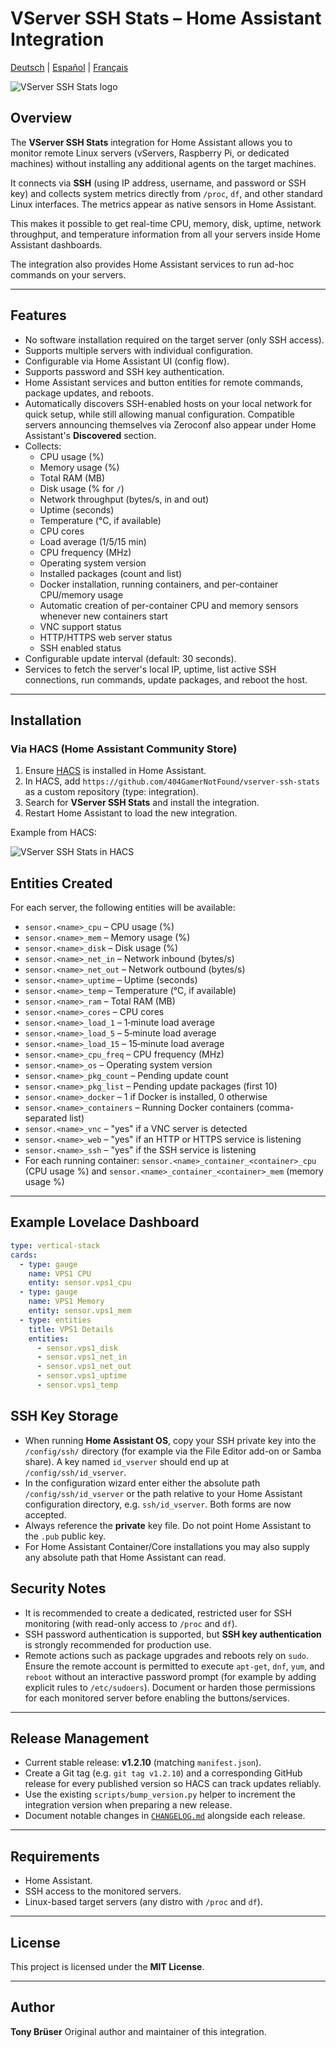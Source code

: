 # VServer SSH Stats – Home Assistant Integration

[Deutsch](README.de.md) | [Español](README.es.md) | [Français](README.fr.md)

![VServer SSH Stats logo](images/logo/logo.png)

## Overview
The **VServer SSH Stats** integration for Home Assistant allows you to monitor remote Linux servers (vServers, Raspberry Pi, or dedicated machines) without installing any additional agents on the target machines.

It connects via **SSH** (using IP address, username, and password or SSH key) and collects system metrics directly from `/proc`, `df`, and other standard Linux interfaces. The metrics appear as native sensors in Home Assistant.

This makes it possible to get real-time CPU, memory, disk, uptime, network throughput, and temperature information from all your servers inside Home Assistant dashboards.

The integration also provides Home Assistant services to run ad-hoc commands on your servers.

---

## Features
- No software installation required on the target server (only SSH access).
- Supports multiple servers with individual configuration.
- Configurable via Home Assistant UI (config flow).
- Supports password and SSH key authentication.
- Home Assistant services and button entities for remote commands, package updates, and reboots.
- Automatically discovers SSH-enabled hosts on your local network for quick setup, while still allowing manual configuration. Compatible servers announcing themselves via Zeroconf also appear under Home Assistant's **Discovered** section.
- Collects:
  - CPU usage (%)
  - Memory usage (%)
  - Total RAM (MB)
  - Disk usage (% for `/`)
  - Network throughput (bytes/s, in and out)
  - Uptime (seconds)
  - Temperature (°C, if available)
  - CPU cores
  - Load average (1/5/15 min)
  - CPU frequency (MHz)
  - Operating system version
  - Installed packages (count and list)
  - Docker installation, running containers, and per-container CPU/memory usage
  - Automatic creation of per-container CPU and memory sensors whenever new containers start
  - VNC support status
  - HTTP/HTTPS web server status
  - SSH enabled status
- Configurable update interval (default: 30 seconds).
- Services to fetch the server's local IP, uptime, list active SSH connections, run commands, update packages, and reboot the host.


---

## Installation

### Via HACS (Home Assistant Community Store)
1. Ensure [HACS](https://hacs.xyz) is installed in Home Assistant.
2. In HACS, add `https://github.com/404GamerNotFound/vserver-ssh-stats` as a custom repository (type: integration).
3. Search for **VServer SSH Stats** and install the integration.
4. Restart Home Assistant to load the new integration.

Example from HACS:

![VServer SSH Stats in HACS](images/screenshots/Screenshot5.png)


## Entities Created

For each server, the following entities will be available:

- `sensor.<name>_cpu` – CPU usage (%)  
- `sensor.<name>_mem` – Memory usage (%)  
- `sensor.<name>_disk` – Disk usage (%)
- `sensor.<name>_net_in` – Network inbound (bytes/s)
- `sensor.<name>_net_out` – Network outbound (bytes/s)
- `sensor.<name>_uptime` – Uptime (seconds)
- `sensor.<name>_temp` – Temperature (°C, if available)
- `sensor.<name>_ram` – Total RAM (MB)
- `sensor.<name>_cores` – CPU cores
- `sensor.<name>_load_1` – 1‑minute load average
- `sensor.<name>_load_5` – 5‑minute load average
- `sensor.<name>_load_15` – 15‑minute load average
- `sensor.<name>_cpu_freq` – CPU frequency (MHz)
- `sensor.<name>_os` – Operating system version
- `sensor.<name>_pkg_count` – Pending update count
- `sensor.<name>_pkg_list` – Pending update packages (first 10)
- `sensor.<name>_docker` – 1 if Docker is installed, 0 otherwise
- `sensor.<name>_containers` – Running Docker containers (comma-separated list)
- `sensor.<name>_vnc` – "yes" if a VNC server is detected
- `sensor.<name>_web` – "yes" if an HTTP or HTTPS service is listening
- `sensor.<name>_ssh` – "yes" if the SSH service is listening
- For each running container: `sensor.<name>_container_<container>_cpu` (CPU usage %) and `sensor.<name>_container_<container>_mem` (memory usage %)

---

## Example Lovelace Dashboard

```yaml
type: vertical-stack
cards:
  - type: gauge
    name: VPS1 CPU
    entity: sensor.vps1_cpu
  - type: gauge
    name: VPS1 Memory
    entity: sensor.vps1_mem
  - type: entities
    title: VPS1 Details
    entities:
      - sensor.vps1_disk
      - sensor.vps1_net_in
      - sensor.vps1_net_out
      - sensor.vps1_uptime
      - sensor.vps1_temp
```

## SSH Key Storage

- When running **Home Assistant OS**, copy your SSH private key into the `/config/ssh/` directory (for example via the File
  Editor add-on or Samba share). A key named `id_vserver` should end up at `/config/ssh/id_vserver`.
- In the configuration wizard enter either the absolute path `/config/ssh/id_vserver` or the path relative to your Home
  Assistant configuration directory, e.g. `ssh/id_vserver`. Both forms are now accepted.
- Always reference the **private** key file. Do not point Home Assistant to the `.pub` public key.
- For Home Assistant Container/Core installations you may also supply any absolute path that Home Assistant can read.

## Security Notes
- It is recommended to create a dedicated, restricted user for SSH monitoring (with read-only access to `/proc` and `df`).
- SSH password authentication is supported, but **SSH key authentication** is strongly recommended for production use.
- Remote actions such as package upgrades and reboots rely on `sudo`. Ensure the remote account is permitted to execute `apt-get`, `dnf`, `yum`, and `reboot` without an interactive password prompt (for example by adding explicit rules to `/etc/sudoers`). Document or harden those permissions for each monitored server before enabling the buttons/services.

---

## Release Management
- Current stable release: **v1.2.10** (matching `manifest.json`).
- Create a Git tag (e.g. `git tag v1.2.10`) and a corresponding GitHub release for every published version so HACS can track updates reliably.
- Use the existing `scripts/bump_version.py` helper to increment the integration version when preparing a new release.
- Document notable changes in [`CHANGELOG.md`](CHANGELOG.md) alongside each release.

---

## Requirements
- Home Assistant.
- SSH access to the monitored servers.
- Linux-based target servers (any distro with `/proc` and `df`).

---

## License
This project is licensed under the **MIT License**.

---

## Author
**Tony Brüser**
Original author and maintainer of this integration.
